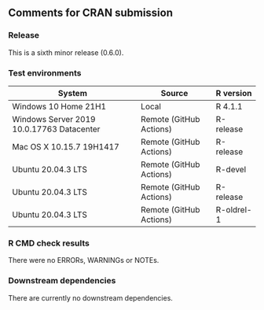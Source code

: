 ## Comments for CRAN submission

### Release

This is a sixth minor release (0.6.0).

### Test environments

| System                                    | Source                  | R version  |
|-------------------------------------------|-------------------------|------------|
| Windows 10 Home 21H1                      | Local                   | R 4.1.1    |
| Windows Server 2019 10.0.17763 Datacenter | Remote (GitHub Actions) | R-release  |
| Mac OS X 10.15.7 19H1417                  | Remote (GitHub Actions) | R-release  |
| Ubuntu 20.04.3 LTS                        | Remote (GitHub Actions) | R-devel    |
| Ubuntu 20.04.3 LTS                        | Remote (GitHub Actions) | R-release  |
| Ubuntu 20.04.3 LTS                        | Remote (GitHub Actions) | R-oldrel-1 |

### R CMD check results

There were no ERRORs, WARNINGs or NOTEs.

### Downstream dependencies

There are currently no downstream dependencies.
